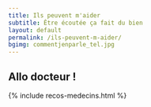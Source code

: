 ```yaml
---
title: Ils peuvent m'aider
subtitle: Être écoutée ça fait du bien
layout: default
permalink: /ils-peuvent-m-aider/
bgimg: commentjenparle_tel.jpg
---
```


<h2><span>Allo docteur !</span></h2>


{% include recos-medecins.html %}